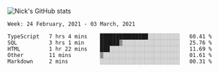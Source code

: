 ![Nick's GitHub stats](https://github-readme-stats.vercel.app/api?username=nickdark&theme=vue&show_icons=true)


<!--START_SECTION:waka-->
```text
Week: 24 February, 2021 - 03 March, 2021

TypeScript   7 hrs 4 mins    ███████████████░░░░░░░░░░   60.41 % 
SQL          3 hrs 1 min     ██████▒░░░░░░░░░░░░░░░░░░   25.76 % 
HTML         1 hr 22 mins    ███░░░░░░░░░░░░░░░░░░░░░░   11.69 % 
Other        11 mins         ▒░░░░░░░░░░░░░░░░░░░░░░░░   01.61 % 
Markdown     2 mins          ░░░░░░░░░░░░░░░░░░░░░░░░░   00.31 % 
```
<!--END_SECTION:waka-->

<!--
**nickdark/nickdark** is a ✨ _special_ ✨ repository because its `README.md` (this file) appears on your GitHub profile.

Here are some ideas to get you started:

- 🔭 I’m currently working on ...
- 🌱 I’m currently learning ...
- 👯 I’m looking to collaborate on ...
- 🤔 I’m looking for help with ...
- 💬 Ask me about ...
- 📫 How to reach me: ...
- 😄 Pronouns: ...
- ⚡ Fun fact: ...
-->
